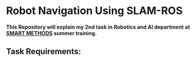 # Robot Navigation Using SLAM-ROS
**This Repository will explain my 2nd task in Robotics and AI department at  [SMART METHODS](https://github.com/smart-methods) summer training.**

## Task Requirements: 

